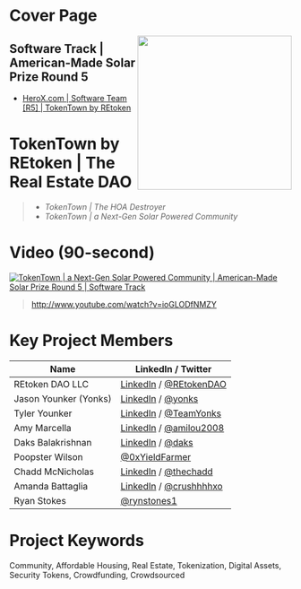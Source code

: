 # Cover Page
[<img src="https://storage.googleapis.com/poapmedia/tokentowndao-livestream-exclusive-poap-for-streamyard-participants-2021-logo-1633392258356.png" width=275 align=right>](https://github.com/REtokenDAO/projects/tree/main/2021/HeroX/sr5/software)

## Software Track | American-Made Solar Prize Round 5
* [HeroX.com | Software Team [R5] | TokenTown by REtoken](https://www.herox.com/solarprizeR5software/team/14295)

# TokenTown by REtoken | The Real Estate DAO
> * *TokenTown | The HOA Destroyer*
> * *TokenTown | a Next-Gen Solar Powered Community*

# Video (90-second)
[![TokenTown | a Next-Gen Solar Powered Community | American-Made Solar Prize Round 5 | Software Track](http://img.youtube.com/vi/ioGLODfNMZY/0.jpg)](http://www.youtube.com/watch?v=ioGLODfNMZY)
> http://www.youtube.com/watch?v=ioGLODfNMZY

# Key Project Members
| Name                     | LinkedIn / Twitter  |
| ------------------------ | --------- |
| REtoken DAO LLC          | [LinkedIn](https://www.linkedin.com/company/retokendao/) / [@REtokenDAO](https://twitter.com/REtokenDAO) |
| Jason Younker (Yonks)    | [LinkedIn](https://www.linkedin.com/in/yonks) / [@yonks](https://twitter.com/Yonks) |
| Tyler Younker            | [LinkedIn](https://www.linkedin.com/in/tylerhart/) / [@TeamYonks](https://twitter.com/TeamYonks) |
| Amy Marcella             | [LinkedIn](https://www.linkedin.com/in/amilou-marcella-79163158/) / [@amilou2008](https://twitter.com/amilou2008) |
| Daks Balakrishnan        | [LinkedIn](https://www.linkedin.com/in/daks) / [@daks](https://twitter.com/daks) |
| Poopster Wilson          | [@0xYieldFarmer](https://twitter.com/0xYieldFarmer) |
| Chadd McNicholas         | [LinkedIn](https://www.linkedin.com/in/thechadd/) / [@thechadd](https://twitter.com/thechadd) |
| Amanda Battaglia         | [LinkedIn](https://www.linkedin.com/in/aaxbattaglia//) / [@crushhhhxo](https://twitter.com/crushhhhxo) |
| Ryan Stokes              | [@rynstones1](https://twitter.com/rynstones1) |

# Project Keywords
Community, Affordable Housing, Real Estate, Tokenization, Digital Assets, Security Tokens, Crowdfunding, Crowdsourced
